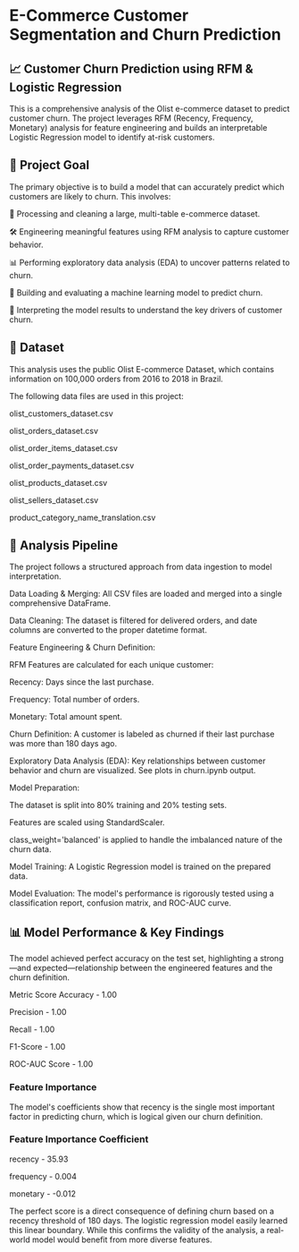 # E-Commerce Customer Segmentation and Churn Prediction

## 📈 Customer Churn Prediction using RFM & Logistic Regression
This is a comprehensive analysis of the Olist e-commerce dataset to predict customer churn. The project leverages RFM (Recency, Frequency, Monetary) analysis for feature engineering and builds an interpretable Logistic Regression model to identify at-risk customers.

## 🎯 Project Goal
The primary objective is to build a model that can accurately predict which customers are likely to churn. This involves:

🧹 Processing and cleaning a large, multi-table e-commerce dataset.

🛠️ Engineering meaningful features using RFM analysis to capture customer behavior.

📊 Performing exploratory data analysis (EDA) to uncover patterns related to churn.

🤖 Building and evaluating a machine learning model to predict churn.

🧠 Interpreting the model results to understand the key drivers of customer churn.

## 💾 Dataset
This analysis uses the public Olist E-commerce Dataset, which contains information on 100,000 orders from 2016 to 2018 in Brazil.

The following data files are used in this project:

olist_customers_dataset.csv

olist_orders_dataset.csv

olist_order_items_dataset.csv

olist_order_payments_dataset.csv

olist_products_dataset.csv

olist_sellers_dataset.csv

product_category_name_translation.csv

## 🚀 Analysis Pipeline
The project follows a structured approach from data ingestion to model interpretation.

Data Loading & Merging: All CSV files are loaded and merged into a single comprehensive DataFrame.

Data Cleaning: The dataset is filtered for delivered orders, and date columns are converted to the proper datetime format.

Feature Engineering & Churn Definition:

RFM Features are calculated for each unique customer:

Recency: Days since the last purchase.

Frequency: Total number of orders.

Monetary: Total amount spent.

Churn Definition: A customer is labeled as churned if their last purchase was more than 180 days ago.

Exploratory Data Analysis (EDA): Key relationships between customer behavior and churn are visualized. See plots in churn.ipynb output.

Model Preparation:

The dataset is split into 80% training and 20% testing sets.

Features are scaled using StandardScaler.

class_weight='balanced' is applied to handle the imbalanced nature of the churn data.

Model Training: A Logistic Regression model is trained on the prepared data.

Model Evaluation: The model's performance is rigorously tested using a classification report, confusion matrix, and ROC-AUC curve.

## 📊 Model Performance & Key Findings
The model achieved perfect accuracy on the test set, highlighting a strong—and expected—relationship between the engineered features and the churn definition.

Metric Score
Accuracy - 1.00

Precision -	1.00

Recall - 1.00

F1-Score - 1.00

ROC-AUC Score -	1.00

### Feature Importance
The model's coefficients show that recency is the single most important factor in predicting churn, which is logical given our churn definition.

### Feature	Importance Coefficient
recency	- 35.93

frequency	- 0.004

monetary - -0.012

The perfect score is a direct consequence of defining churn based on a recency threshold of 180 days. The logistic regression model easily learned this linear boundary. While this confirms the validity of the analysis, a real-world model would benefit from more diverse features.

